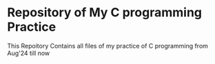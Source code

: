 # Repository of My C programming Practice

This Repoitory Contains all files of my practice of C programming from Aug'24 till now
